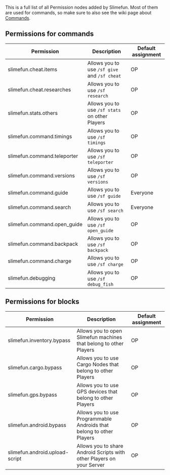 This is a full list of all Permission nodes added by Slimefun. Most of them are used for commands, so make sure to also see the wiki page about [Commands](https://github.com/Slimefun/Slimefun4/wiki/Commands).

## Permissions for commands

| Permission                  | Description                                    | Default assignment |
| --------------------------- | ---------------------------------------------- | ------------------ |
| slimefun.cheat.items        | Allows you to use `/sf give` and `/sf cheat`   | OP                 |
| slimefun.cheat.researches   | Allows you to use `/sf research`               | OP                 |
| slimefun.stats.others       | Allows you to use `/sf stats` on other Players | OP                 |
| slimefun.command.timings    | Allows you to use `/sf timings`                | OP                 |
| slimefun.command.teleporter | Allows you to use `/sf teleporter`             | OP                 |
| slimefun.command.versions   | Allows you to use `/sf versions`               | OP                 |
| slimefun.command.guide      | Allows you to use `/sf guide`                  | Everyone           |
| slimefun.command.search     | Allows you to use `/sf search`                 | Everyone           |
| slimefun.command.open_guide | Allows you to use `/sf open_guide`             | OP                 |
| slimefun.command.backpack   | Allows you to use `/sf backpack`               | OP                 |
| slimefun.command.charge     | Allows you to use `/sf charge`                 | OP                 |
| slimefun.debugging          | Allows you to use `/sf debug_fish`             | OP                 |

## Permissions for blocks
| Permission                     | Description                                                           | Default assignment |
| ------------------------------ | --------------------------------------------------------------------- | ------------------ |
| slimefun.inventory.bypass      | Allows you to open Slimefun machines that belong to other Players     | OP                 |
| slimefun.cargo.bypass          | Allows you to use Cargo Nodes that belong to other Players            | OP                 |
| slimefun.gps.bypass            | Allows you to use GPS devices that belong to other Players            | OP                 |
| slimefun.android.bypass        | Allows you to use Programmable Androids that belong to other Players  | OP                 |
| slimefun.android.upload-script | Allows you to share Android Scripts with other Players on your Server | OP                 |

